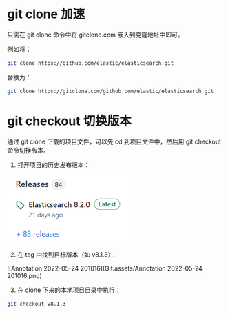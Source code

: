 # git clone 加速

只需在 git clone 命令中将 gitclone.com 嵌入到克隆地址中即可。

例如将：

```sh
git clone https://github.com/elastic/elasticsearch.git
```

替换为：

```sh
git clone https://gitclone.com/github.com/elastic/elasticsearch.git
```



# git checkout 切换版本

通过 git clone 下载的项目文件，可以先 cd 到项目文件中，然后用 git checkout 命令切换版本。

1. 打开项目的历史发布版本：

![1653394146375](Git.assets/1653394146375.png)

2. 在 tag 中找到目标版本（如 v8.1.3）：

![Annotation 2022-05-24 201016](Git.assets/Annotation 2022-05-24 201016.png)

3. 在 clone 下来的本地项目目录中执行：

```sh
git checkout v8.1.3
```























